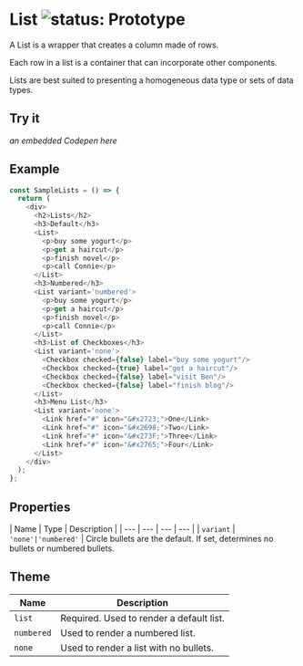 # List ![status: Prototype](https://img.shields.io/badge/status-prototype-orange.svg)

A List is a wrapper that creates a column made of rows.

Each row in a list is a container that can incorporate other components.

Lists are best suited to presenting a homogeneous data type or sets of data types.

## Try it
_an embedded Codepen here_

## Example

```javascript
const SampleLists = () => {
  return (
    <div>
      <h2>Lists</h2>
      <h3>Default</h3>
      <List>
        <p>buy some yogurt</p>
        <p>get a haircut</p>
        <p>finish novel</p>
        <p>call Connie</p>
      </List>
      <h3>Numbered</h3>
      <List variant='numbered'>
        <p>buy some yogurt</p>
        <p>get a haircut</p>
        <p>finish novel</p>
        <p>call Connie</p>
      </List>
      <h3>List of Checkboxes</h3>
      <List variant='none'>
        <Checkbox checked={false} label="buy some yogurt"/>
        <Checkbox checked={true} label="get a haircut"/>
        <Checkbox checked={false} label="visit Ben"/>
        <Checkbox checked={false} label="finish blog"/>
      </List>
      <h3>Menu List</h3>
      <List variant='none'>
        <Link href="#" icon="&#x2723;">One</Link>
        <Link href="#" icon="&#x2698;">Two</Link>
        <Link href="#" icon="&#x273F;">Three</Link>
        <Link href="#" icon="&#x2765;">Four</Link>
      </List>
    </div>
  );
};
```

## Properties

| Name | Type | Description |
| --- | --- | --- | --- |
| `variant` | <code>'none'&#124;'numbered'</code> | Circle bullets are the default. If set, determines no bullets or numbered bullets.

## Theme

| Name | Description |
| ---  | ----------- |
| `list` | Required. Used to render a default list. |
| `numbered` | Used to render a numbered list. |
| `none` | Used to render a list with no bullets. |
